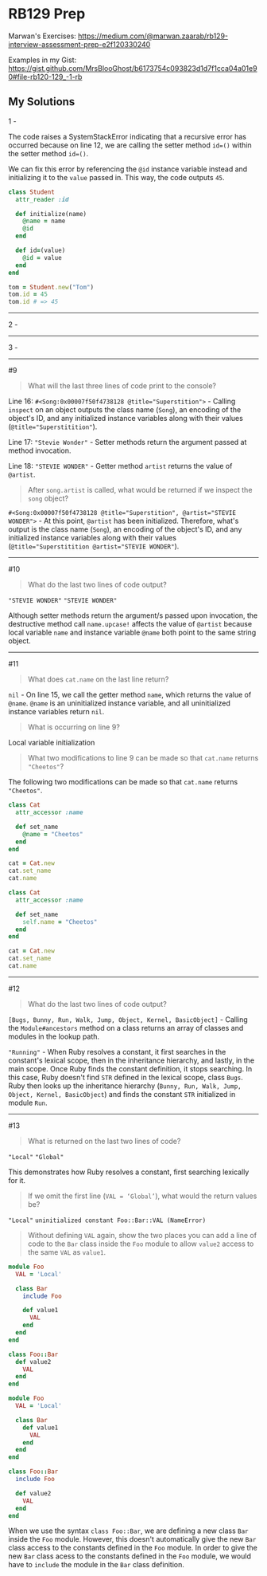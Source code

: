 # RB129 Prep

Marwan's Exercises: <https://medium.com/@marwan.zaarab/rb129-interview-assessment-prep-e2f120330240>

Examples in my Gist: <https://gist.github.com/MrsBlooGhost/b6173754c093823d1d7f1cca04a01e90#file-rb120-129_-1-rb>

## My Solutions

1 -

The code raises a SystemStackError indicating that a recursive error has occurred because on line 12, we are calling the setter method `id=()` within the setter method `id=()`.

We can fix this error by referencing the `@id` instance variable instead and initializing it to the `value` passed in. This way, the code outputs `45`.

```ruby
class Student
  attr_reader :id

  def initialize(name)
    @name = name
    @id
  end

  def id=(value)
    @id = value
  end
end

tom = Student.new("Tom")
tom.id = 45
tom.id # => 45
```

---

2 -

---

3 -

---

#9

> What will the last three lines of code print to the console?

Line 16: `#<Song:0x00007f50f4738128 @title="Superstition">` - Calling `inspect` on an object outputs the class name (`Song`), an encoding of the object's ID, and any initialized instance variables along with their values (`@title="Superstitition"`).

Line 17: `"Stevie Wonder"` - Setter methods return the argument passed at method invocation.

Line 18: `"STEVIE WONDER"` - Getter method `artist` returns the value of `@artist`.

> After `song.artist` is called, what would be returned if we inspect the `song` object?

`#<Song:0x00007f50f4738128 @title="Superstition", @artist="STEVIE WONDER">` - At this point, `@artist` has been initialized. Therefore, what's output is the class name (`Song`), an encoding of the object's ID, and any initialized instance variables along with their values (`@title="Superstitition @artist="STEVIE WONDER"`).

---

#10

> What do the last two lines of code output?

`"STEVIE WONDER"`
`"STEVIE WONDER"`

Although setter methods return the argument/s passed upon invocation, the destructive method call `name.upcase!` affects the value of `@artist` because local variable `name` and instance variable `@name` both point to the same string object.

---

#11

> What does `cat.name` on the last line return?

`nil` - On line 15, we call the getter method `name`, which returns the value of `@name`. `@name` is an uninitialized instance variable, and all uninitialized instance variables return `nil`.

> What is occurring on line 9?

Local variable initialization

> What two modifications to line 9 can be made so that `cat.name` returns `"Cheetos"`?

The following two modifications can be made so that `cat.name` returns `"Cheetos"`.

```ruby
class Cat
  attr_accessor :name

  def set_name
    @name = "Cheetos"
  end
end

cat = Cat.new
cat.set_name
cat.name
```

```ruby
class Cat
  attr_accessor :name

  def set_name
    self.name = "Cheetos"
  end
end

cat = Cat.new
cat.set_name
cat.name
```

---

#12

> What do the last two lines of code output?

`[Bugs, Bunny, Run, Walk, Jump, Object, Kernel, BasicObject]` - Calling the `Module#ancestors` method on a class returns an array of classes and modules in the lookup path.

`"Running"` - When Ruby resolves a constant, it first searches in the constant's lexical scope, then in the inheritance hierarchy, and lastly, in the main scope. Once Ruby finds the constant definition, it stops searching. In this case, Ruby doesn't find `STR` defined in the lexical scope, class `Bugs`. Ruby then looks up the inheritance hierarchy (`Bunny, Run, Walk, Jump, Object, Kernel, BasicObject`) and finds the constant `STR` initialized in module `Run`.

---

#13

> What is returned on the last two lines of code?

`"Local"`
`"Global"`

This demonstrates how Ruby resolves a constant, first searching lexically for it.

> If we omit the first line (`VAL = ‘Global’`), what would the return values be?

`"Local"`
`uninitialized constant Foo::Bar::VAL (NameError)`

> Without defining `VAL` again, show the two places you can add a line of code to the `Bar` class inside the `Foo` module to allow `value2` access to the same `VAL` as `value1`.

```ruby
module Foo
  VAL = 'Local'

  class Bar
    include Foo

    def value1
      VAL
    end
  end
end

class Foo::Bar
  def value2
    VAL
  end
end
```

```ruby
module Foo
  VAL = 'Local'

  class Bar
    def value1
      VAL
    end
  end
end

class Foo::Bar
  include Foo

  def value2
    VAL
  end
end
```

When we use the syntax `class Foo::Bar`, we are defining a new class `Bar` inside the `Foo` module. However, this doesn't automatically give the new `Bar` class access to the constants defined in the `Foo` module. In order to give the new `Bar` class acess to the constants defined in the `Foo` module, we would have to `include` the module in the `Bar` class definition.